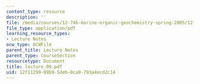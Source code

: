 ```yaml
---
content_type: resource
description: ''
file: /media/courses/12-746-marine-organic-geochemistry-spring-2005/12f1129909b95deb0ca9793a4ecd2c14_lecture_09.pdf
file_type: application/pdf
learning_resource_types:
- Lecture Notes
ocw_type: OCWFile
parent_title: Lecture Notes
parent_type: CourseSection
resourcetype: Document
title: lecture_09.pdf
uid: 12f11299-09b9-5deb-0ca9-793a4ecd2c14
---
```

